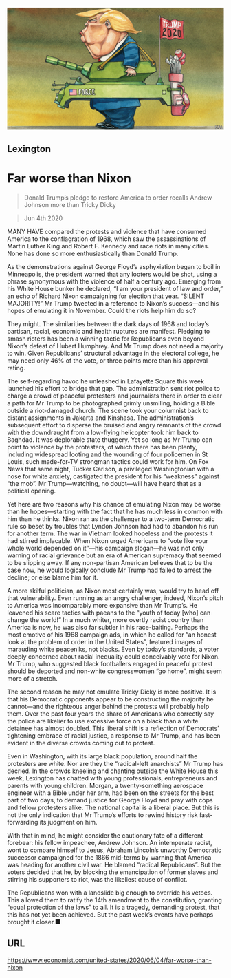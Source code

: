 ![](./images/20200606_USD000_0.jpg)

## Lexington

# Far worse than Nixon

> Donald Trump’s pledge to restore America to order recalls Andrew Johnson more than Tricky Dicky

> Jun 4th 2020

MANY HAVE compared the protests and violence that have consumed America to the conflagration of 1968, which saw the assassinations of Martin Luther King and Robert F. Kennedy and race riots in many cities. None has done so more enthusiastically than Donald Trump.

As the demonstrations against George Floyd’s asphyxiation began to boil in Minneapolis, the president warned that any looters would be shot, using a phrase synonymous with the violence of half a century ago. Emerging from his White House bunker he declared, “I am your president of law and order,” an echo of Richard Nixon campaigning for election that year. “SILENT MAJORITY!” Mr Trump tweeted in a reference to Nixon’s success—and his hopes of emulating it in November. Could the riots help him do so?

They might. The similarities between the dark days of 1968 and today’s partisan, racial, economic and health ruptures are manifest. Pledging to smash rioters has been a winning tactic for Republicans even beyond Nixon’s defeat of Hubert Humphrey. And Mr Trump does not need a majority to win. Given Republicans’ structural advantage in the electoral college, he may need only 46% of the vote, or three points more than his approval rating.

The self-regarding havoc he unleashed in Lafayette Square this week launched his effort to bridge that gap. The administration sent riot police to charge a crowd of peaceful protesters and journalists there in order to clear a path for Mr Trump to be photographed grimly unsmiling, holding a Bible outside a riot-damaged church. The scene took your columnist back to distant assignments in Jakarta and Kinshasa. The administration’s subsequent effort to disperse the bruised and angry remnants of the crowd with the downdraught from a low-flying helicopter took him back to Baghdad. It was deplorable state thuggery. Yet so long as Mr Trump can point to violence by the protesters, of which there has been plenty, including widespread looting and the wounding of four policemen in St Louis, such made-for-TV strongman tactics could work for him. On Fox News that same night, Tucker Carlson, a privileged Washingtonian with a nose for white anxiety, castigated the president for his “weakness” against “the mob”. Mr Trump—watching, no doubt—will have heard that as a political opening.

Yet here are two reasons why his chance of emulating Nixon may be worse than he hopes—starting with the fact that he has much less in common with him than he thinks. Nixon ran as the challenger to a two-term Democratic rule so beset by troubles that Lyndon Johnson had had to abandon his run for another term. The war in Vietnam looked hopeless and the protests it had stirred implacable. When Nixon urged Americans to “vote like your whole world depended on it”—his campaign slogan—he was not only warning of racial grievance but an era of American supremacy that seemed to be slipping away. If any non-partisan American believes that to be the case now, he would logically conclude Mr Trump had failed to arrest the decline; or else blame him for it.

A more skilful politician, as Nixon most certainly was, would try to head off that vulnerability. Even running as an angry challenger, indeed, Nixon’s pitch to America was incomparably more expansive than Mr Trump’s. He leavened his scare tactics with paeans to the “youth of today [who] can change the world!” In a much whiter, more overtly racist country than America is now, he was also far subtler in his race-baiting. Perhaps the most emotive of his 1968 campaign ads, in which he called for “an honest look at the problem of order in the United States”, featured images of marauding white peaceniks, not blacks. Even by today’s standards, a voter deeply concerned about racial inequality could conceivably vote for Nixon. Mr Trump, who suggested black footballers engaged in peaceful protest should be deported and non-white congresswomen “go home”, might seem more of a stretch.

The second reason he may not emulate Tricky Dicky is more positive. It is that his Democratic opponents appear to be constructing the majority he cannot—and the righteous anger behind the protests will probably help them. Over the past four years the share of Americans who correctly say the police are likelier to use excessive force on a black than a white detainee has almost doubled. This liberal shift is a reflection of Democrats’ tightening embrace of racial justice, a response to Mr Trump, and has been evident in the diverse crowds coming out to protest.

Even in Washington, with its large black population, around half the protesters are white. Nor are they the “radical-left anarchists” Mr Trump has decried. In the crowds kneeling and chanting outside the White House this week, Lexington has chatted with young professionals, entrepreneurs and parents with young children. Morgan, a twenty-something aerospace engineer with a Bible under her arm, had been on the streets for the best part of two days, to demand justice for George Floyd and pray with cops and fellow protesters alike. The national capital is a liberal place. But this is not the only indication that Mr Trump’s efforts to rewind history risk fast-forwarding its judgment on him.

With that in mind, he might consider the cautionary fate of a different forebear: his fellow impeachee, Andrew Johnson. An intemperate racist, wont to compare himself to Jesus, Abraham Lincoln’s unworthy Democratic successor campaigned for the 1866 mid-terms by warning that America was heading for another civil war. He blamed “radical Republicans”. But the voters decided that he, by blocking the emancipation of former slaves and stirring his supporters to riot, was the likeliest cause of conflict.

The Republicans won with a landslide big enough to override his vetoes. This allowed them to ratify the 14th amendment to the constitution, granting “equal protection of the laws” to all. It is a tragedy, demanding protest, that this has not yet been achieved. But the past week’s events have perhaps brought it closer.■

## URL

https://www.economist.com/united-states/2020/06/04/far-worse-than-nixon
